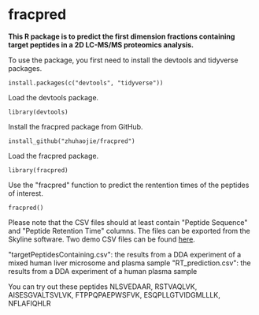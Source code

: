 # fracpred
**This R package is to predict the first dimension fractions containing target peptides in a 2D LC-MS/MS proteomics analysis.** 

To use the package, you first need to install the devtools and tidyverse packages.
```
install.packages(c("devtools", "tidyverse"))
```

Load the devtools package.
```
library(devtools)
```
Install the fracpred package from GitHub.
```
install_github("zhuhaojie/fracpred")
```

Load the fracpred package.
```
library(fracpred)
```

Use the "fracpred" function to predict the rentention times of the peptides of interest.
```
fracpred()
```

Please note that the CSV files should at least contain "Peptide Sequence" and "Peptide Retention Time" columns. 
The files can be exported from the Skyline software. 
Two demo CSV files can be found [here](https://umich.box.com/s/tkbz7ua8o49mfdkm02pgb470i92pdmc7).

"targetPeptidesContaining.csv": the results from a DDA experiment of a mixed human liver microsome and plasma sample
"RT_prediction.csv": the results from a DDA experiment of a human plasma sample 

You can try out these peptides NLSVEDAAR, RSTVAQLVK, AISESGVALTSVLVK, FTPPQPAEPWSFVK, ESQPLLGTVIDGMLLLK, NFLAFIQHLR
